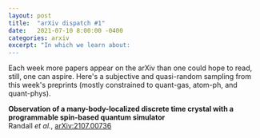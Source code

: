 ```yaml
---
layout: post
title:  "arXiv dispatch #1"
date:   2021-07-10 8:00:00 -0400
categories: arxiv
excerpt: "In which we learn about: 
---
```


Each week more papers appear on the arXiv than one could hope to read, still, one can aspire. Here's a subjective and quasi-random sampling from this week's preprints (mostly constrained to quant-gas, atom-ph, and quant-phys).

**Observation of a many-body-localized discrete time crystal with a programmable spin-based quantum simulator**  
Randall *et al.*, [arXiv:2107.00736](https://arxiv.org/abs/2107.00736)  